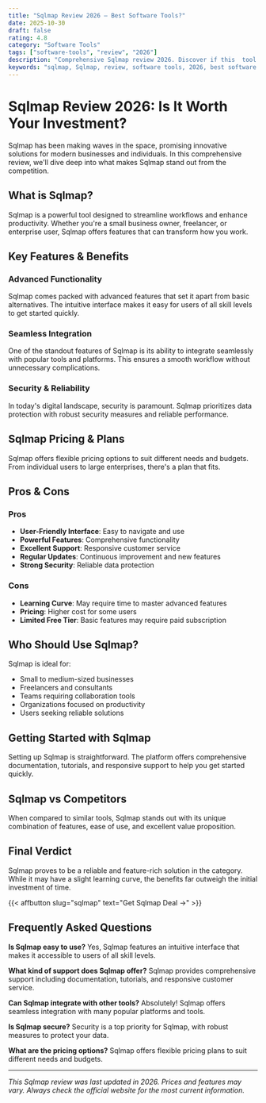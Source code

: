 ```yaml
---
title: "Sqlmap Review 2026 – Best Software Tools?"
date: 2025-10-30
draft: false
rating: 4.8
category: "Software Tools"
tags: ["software-tools", "review", "2026"]
description: "Comprehensive Sqlmap review 2026. Discover if this  tool is the best choice for your needs."
keywords: "sqlmap, Sqlmap, review, software tools, 2026, best software tools"
---
```


# Sqlmap Review 2026: Is It Worth Your Investment?

Sqlmap has been making waves in the  space, promising innovative solutions for modern businesses and individuals. In this comprehensive review, we'll dive deep into what makes Sqlmap stand out from the competition.

## What is Sqlmap?

Sqlmap is a powerful  tool designed to streamline workflows and enhance productivity. Whether you're a small business owner, freelancer, or enterprise user, Sqlmap offers features that can transform how you work.

## Key Features & Benefits

### Advanced Functionality
Sqlmap comes packed with advanced features that set it apart from basic alternatives. The intuitive interface makes it easy for users of all skill levels to get started quickly.

### Seamless Integration
One of the standout features of Sqlmap is its ability to integrate seamlessly with popular tools and platforms. This ensures a smooth workflow without unnecessary complications.

### Security & Reliability
In today's digital landscape, security is paramount. Sqlmap prioritizes data protection with robust security measures and reliable performance.

## Sqlmap Pricing & Plans

Sqlmap offers flexible pricing options to suit different needs and budgets. From individual users to large enterprises, there's a plan that fits.

## Pros & Cons

### Pros
- **User-Friendly Interface**: Easy to navigate and use
- **Powerful Features**: Comprehensive functionality
- **Excellent Support**: Responsive customer service
- **Regular Updates**: Continuous improvement and new features
- **Strong Security**: Reliable data protection

### Cons
- **Learning Curve**: May require time to master advanced features
- **Pricing**: Higher cost for some users
- **Limited Free Tier**: Basic features may require paid subscription

## Who Should Use Sqlmap?

Sqlmap is ideal for:
- Small to medium-sized businesses
- Freelancers and consultants
- Teams requiring collaboration tools
- Organizations focused on productivity
- Users seeking reliable  solutions

## Getting Started with Sqlmap

Setting up Sqlmap is straightforward. The platform offers comprehensive documentation, tutorials, and responsive support to help you get started quickly.

## Sqlmap vs Competitors

When compared to similar tools, Sqlmap stands out with its unique combination of features, ease of use, and excellent value proposition.

## Final Verdict

Sqlmap proves to be a reliable and feature-rich solution in the  category. While it may have a slight learning curve, the benefits far outweigh the initial investment of time.

{{< affbutton slug="sqlmap" text="Get Sqlmap Deal →" >}}

## Frequently Asked Questions

**Is Sqlmap easy to use?**
Yes, Sqlmap features an intuitive interface that makes it accessible to users of all skill levels.

**What kind of support does Sqlmap offer?**
Sqlmap provides comprehensive support including documentation, tutorials, and responsive customer service.

**Can Sqlmap integrate with other tools?**
Absolutely! Sqlmap offers seamless integration with many popular platforms and tools.

**Is Sqlmap secure?**
Security is a top priority for Sqlmap, with robust measures to protect your data.

**What are the pricing options?**
Sqlmap offers flexible pricing plans to suit different needs and budgets.

---

*This Sqlmap review was last updated in 2026. Prices and features may vary. Always check the official website for the most current information.*
